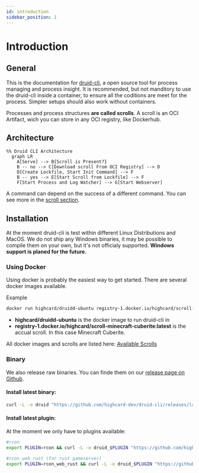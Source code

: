 ```yaml
---
id: introduction
sidebar_position: 1
---
```


# Introduction

## General

This is the documentation for [druid-cli](https://github.com/highcard-dev/druid-cli), a open source tool for process managing and process insight.
It is recommended, but not manditory to use the druid-cli inside a container, to ensure all the coditions are meet for the process.
Simpler setups should also work without containers.

Processes and process structures **are called scrolls**.
A scroll is an OCI Artifact, wich you can store in any OCI registry, like Dockerhub.

## Architecture

```mermaid
%% Druid CLI Architecture
  graph LR
    A[Serve] --> B{Scroll is Present?}
    B -- no --> C[Download scroll From OCI Registry] --> D
    D[Create Lockfile, Start Init Command] --> F
    B -- yes --> E[Start Scroll from Lockfile] --> F
    F[Start Process and Log Watcher] --> G[Start Webserver]
```

A command can depend on the success of a different command. You can see more in the [scroll section](/cli/scroll).

## Installation

At the moment druid-cli is test within different Linux Distributions and MacOS. We do not ship any Windows binaries, it may be possible to compile them on your own, but it's not officialy supported. **Windows support is planed for the future.**

### Using Docker

Using docker is probably the easiest way to get started.
There are several docker images available.

Example

```bash
docker run highcard/druidd-ubuntu registry-1.docker.io/highcard/scroll-minecraft-cuberite:latest
```

- **highcard/druidd-ubuntu** is the docker image to run druid-cli in
- **registry-1.docker.io/highcard/scroll-minecraft-cuberite:latest** is the accual scroll. In this case Minecraft Cuberite.

All docker images and scrolls are listed here:
[Available Scrolls](/cli/available-scrolls)

### Binary

We also release raw binaries. You can finde them on our [release page on Github](https://github.com/highcard-dev/druid-cli/releases).

#### Install latest binary:

```bash
curl -L -o druid "https://github.com/highcard-dev/druid-cli/releases/latest/download/druid" && sudo install -c -m 0755 druid /usr/local/bin
```

#### Install latest plugin:

At the moment we only have to plugins available:

```bash
#rcon
export PLUGIN=rcon && curl -L -o druid_$PLUGIN "https://github.com/highcard-dev/druid-cli/releases/latest/download/druid_$PLUGIN" && sudo install -c -m 0755 druid_$PLUGIN /usr/local/bin

#rcon_web_rust (for rust gameserver)
export PLUGIN=rcon_web_rust && curl -L -o druid_$PLUGIN "https://github.com/highcard-dev/druid-cli/releases/latest/download/druid_$PLUGIN" && sudo install -c -m 0755 druid_$PLUGIN /usr/local/bin
```
